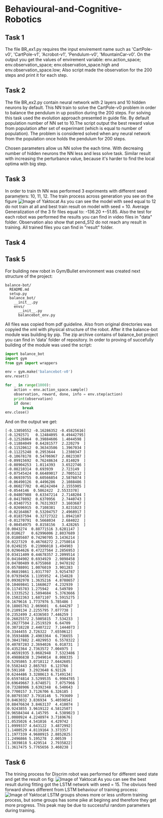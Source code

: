 # Behavioural-and-Cognitive-Robotics

## Task 1
The file BR_ex1.py requires the input envirement name such as 'CartPole-v0', 'CartPole-v1', 'Acrobot-v1', 'Pendulum-v0', 'MountainCar-v0'.
On the output you get the values of envirement variable:
env.action_space;
env.observation_space;
env.observation_space.high and env.observation_space.low;
Also script made the observation for the 200 steps and print it for each step.

## Task 2
The file BR_ex2.py contain neural network with 2 layers and 10 hidden neurons by default. This NN train to solve the CartPole-v0
problem in order to balance the pendulum in up position during the 200 steps. For solving this task used the evolution approach 
presented in guide file. By default population number of NN set to 10.The script output the best reward value from population 
after set of experimant (which is equal to number of population).
The problem is considered solved when any neural network from the population once holds the pendulum for 200 steps.

Chosen parameters allow us NN solve the each time. With decreaing number of hidden neurons the NN less and less 
solve task. Similar result with increasing the perturbance value, because it's harder to find the local optima with big step.

## Task 3
In order to train th NN was performed 3 expriments with different seed parameters: 10, 11, 12.
The train process across generation you see on the figure 
![Image of Yaktocat](https://github.com/rassabin/Behavioural-and-Cognitive-Robotics/blob/master/data/figure_1.png)
As you can see the model with seed equal to 12 do not train at all and best train result on model with seed = 10.
Average Generalization of the 3 fir files equal to: -136.20 +-51.85.
Also the test for each robot was performed the results you can find in video files in "data" folder. Observation also show that pend_S12 do not reach any result in training. 
All trained files you can find in "result" folder.

## Task 4


## Task 5
For building new robot in Gym/Bullet environment was created next structure of the project:
```
balance-bot/
  README.md
  setup.py
  balance_bot/
    __init__.py
    envs/
      __init__.py
      balancebot_env.py
```

All files was copied from pdf guideline. Also from original directories was copyied the xml with physical structure of the robot. 
After it the balance-bot module was building by pip. The zip archive contains of balance_bot project you can find in 'data' folder of repository.
In order to proving of succefully building of the module was used the script:
```python
import balance_bot
import gym
from gym import wrappers

env = gym.make('balancebot-v0')
env.reset()

for _ in range(1000):
    action = env.action_space.sample()
    observation, reward, done, info = env.step(action)
    print(observation)
    if done:
        break
env.close()
```

And on the output we get:
```
[-0.13050552 -0.16286352 -0.45825616]
[-0.1292571   0.12484095  0.49442795]
[-0.12526864  0.39884606  1.4044598 ]
[-0.11884049  0.64281577  2.220279  ]
[-0.11520612  0.36343586  1.3967034 ]
[-0.11225248  0.2953644   1.2380347 ]
[-0.10678178  0.54706967  2.0823307 ]
[-0.09915692  0.76248634  2.814029  ]
[-0.08904253  1.0114393   3.6522746 ]
[-0.08210314  0.693939    2.723149  ]
[-0.07545424  0.66489017  2.7005112 ]
[-0.06939755  0.60566854  2.5876074 ]
[-0.06490126  0.4496286   2.1088486 ]
[-0.06027702  0.46242404  2.1555905 ]
[-0.0544146  0.5862422  2.5533378]
[-0.04807988  0.63347214  2.7148204 ]
[-0.04170892  0.6370956   2.7440743 ]
[-0.03407753  0.76313937  3.1603687 ]
[-0.02696915  0.7108381   3.0231023 ]
[-0.02164867  0.53204757  2.4968917 ]
[-0.01837594  0.32727322  1.8942107 ]
[-0.01270791  0.5668034   2.684022  ]
[-0.00454975  0.8158156   3.428265  ]
[0.0043274  0.88771516 3.6281147 ]
[0.010627   0.62996006 2.8037689 ]
[0.01805607 0.74290705 3.1436214 ]
[0.0227329  0.46768272 2.2758014 ]
[0.0249235  0.21906018 1.494903  ]
[0.02964626 0.47227564 2.2856953 ]
[0.03411409 0.44678357 2.2099514 ]
[0.04104902 0.6934929  2.9898458 ]
[0.04780489 0.6755868  2.9478192 ]
[0.05788091 1.0076019  3.901283  ]
[0.06819861 1.0317707  3.9254787 ]
[0.07939456 1.1195952  4.154828  ]
[0.09302978 1.3635216  4.8788657 ]
[0.10469841 1.1668627  4.232939  ]
[0.11745783 1.275942   4.549789  ]
[0.13335252 1.5894684  5.3763666 ]
[0.15022363 1.6871107  5.5915275 ]
[0.1679616 1.7737976 5.785486 ]
[0.18865761 2.069601   6.644297  ]
[0.2109134 2.2255795 7.077738 ]
[0.2352499 2.4336503 7.446259 ]
[0.26025572 2.5005815  7.534233  ]
[0.28277504 2.2519329  6.64709   ]
[0.30718228 2.4407222  7.1444073 ]
[0.3344455 2.726322  7.6550612]
[0.35934886 2.4903364  6.736655  ]
[0.38417882 2.4829953  6.5578322 ]
[0.40787283 2.3694026  6.018731  ]
[0.4352364 2.7363572 7.004975 ]
[0.46591935 3.0682948  7.5323486 ]
[0.49886838 3.2949014  8.008335  ]
[0.5295865 3.0718112 7.0442605]
[0.5582443 2.865783  6.123766 ]
[0.591168  3.2923648 6.92126  ]
[0.6244486 3.3280613 6.7149134]
[0.65974814 3.5299535  6.9904785 ]
[0.69649667 3.6748571  7.0757966 ]
[0.73288906 3.6392348  6.540643  ]
[0.7700157 3.7126706 6.326185 ]
[0.80793387 3.7918146  5.793609  ]
[0.8463032 3.836934  5.4059854]
[0.88476634 3.8463137  4.410074  ]
[0.9243855 3.9619122 4.5812507]
[0.96584344 4.145795   4.5389023 ]
[1.0080924 4.2248974 3.7169676]
[1.0535026 4.541016  4.429742 ]
[1.0999337 4.643122  3.4872992]
[1.1480529 4.8119164 3.373357 ]
[1.1977339 4.9680915 2.8852825]
[1.2496866 5.195278  2.00539  ]
[1.3039818 5.429514  2.7935822]
[1.3617475 5.7765656 3.460238 ]
```
## Task 6
The trining process for Discrim robot was performed for different seed state and get the result on fig:
![Image of Yaktocat](https://github.com/rassabin/Behavioural-and-Cognitive-Robotics/blob/master/data/lstm_s10_19.png)
As you can see the best result during fitting got the LSTM network with seed = 15.
The obviuos feed forward shows different from LSTM behaviour of training process:
![Image of Yaktocat](https://github.com/rassabin/Behavioural-and-Cognitive-Robotics/blob/master/data/ff_s10_19.png)
LSTM groups shows more or less uniform training process, but some groups has some pike at beginng and therefore they get more progress. This peak may be due to successful random parameters during training. 

